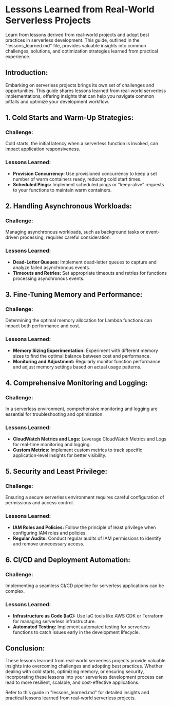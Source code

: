 # Lessons Learned from Real-World Serverless Projects

Learn from lessons derived from real-world projects and adopt best practices in serverless development. This guide, outlined in the "lessons_learned.md" file, provides valuable insights into common challenges, solutions, and optimization strategies learned from practical experience.

## Introduction:

Embarking on serverless projects brings its own set of challenges and opportunities. This guide shares lessons learned from real-world serverless implementations, offering insights that can help you navigate common pitfalls and optimize your development workflow.

## 1. Cold Starts and Warm-Up Strategies:

### Challenge:
Cold starts, the initial latency when a serverless function is invoked, can impact application responsiveness.

### Lessons Learned:
- **Provision Concurrency:** Use provisioned concurrency to keep a set number of warm containers ready, reducing cold start times.
- **Scheduled Pings:** Implement scheduled pings or "keep-alive" requests to your functions to maintain warm containers.

## 2. Handling Asynchronous Workloads:

### Challenge:
Managing asynchronous workloads, such as background tasks or event-driven processing, requires careful consideration.

### Lessons Learned:
- **Dead-Letter Queues:** Implement dead-letter queues to capture and analyze failed asynchronous events.
- **Timeouts and Retries:** Set appropriate timeouts and retries for functions processing asynchronous events.

## 3. Fine-Tuning Memory and Performance:

### Challenge:
Determining the optimal memory allocation for Lambda functions can impact both performance and cost.

### Lessons Learned:
- **Memory Sizing Experimentation:** Experiment with different memory sizes to find the optimal balance between cost and performance.
- **Monitoring and Adjustment:** Regularly monitor function performance and adjust memory settings based on actual usage patterns.

## 4. Comprehensive Monitoring and Logging:

### Challenge:
In a serverless environment, comprehensive monitoring and logging are essential for troubleshooting and optimization.

### Lessons Learned:
- **CloudWatch Metrics and Logs:** Leverage CloudWatch Metrics and Logs for real-time monitoring and logging.
- **Custom Metrics:** Implement custom metrics to track specific application-level insights for better visibility.

## 5. Security and Least Privilege:

### Challenge:
Ensuring a secure serverless environment requires careful configuration of permissions and access control.

### Lessons Learned:
- **IAM Roles and Policies:** Follow the principle of least privilege when configuring IAM roles and policies.
- **Regular Audits:** Conduct regular audits of IAM permissions to identify and remove unnecessary access.

## 6. CI/CD and Deployment Automation:

### Challenge:
Implementing a seamless CI/CD pipeline for serverless applications can be complex.

### Lessons Learned:
- **Infrastructure as Code (IaC):** Use IaC tools like AWS CDK or Terraform for managing serverless infrastructure.
- **Automated Testing:** Implement automated testing for serverless functions to catch issues early in the development lifecycle.

## Conclusion:

These lessons learned from real-world serverless projects provide valuable insights into overcoming challenges and adopting best practices. Whether dealing with cold starts, optimizing memory, or ensuring security, incorporating these lessons into your serverless development process can lead to more resilient, scalable, and cost-effective applications.

Refer to this guide in "lessons_learned.md" for detailed insights and practical lessons learned from real-world serverless projects.
